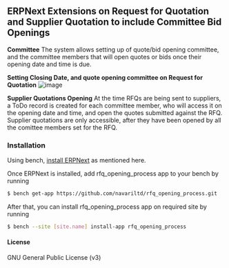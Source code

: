 ## ERPNext Extensions on Request for Quotation and Supplier Quotation to include Committee Bid Openings

**Committee**
The system allows setting up of quote/bid opening committee, and the committee members that will open quotes or bids once their opening date and time is due.

**Setting Closing Date, and quote opening committee on Request for Quotation**
![image](https://github.com/navariltd/navari_rfq_opening/assets/1822868/9ee5ac7b-fa73-4fb2-be17-97930154bfe8)


**Supplier Quotations Opening**
At the time RFQs are being sent to suppliers, a ToDo record is created for each committee member, who will access it on the opening date and time, and open the quotes submitted against the RFQ. Supplier quotations are only accessible, after they have been opened by all the comittee members set for the RFQ.

### Installation

Using bench, [install ERPNext](https://github.com/frappe/bench#installation) as mentioned here.

Once ERPNext is installed, add rfq_opening_process app to your bench by running

```sh
$ bench get-app https://github.com/navariltd/rfq_opening_process.git
```

After that, you can install rfq_opening_process app on required site by running

```sh
$ bench --site [site.name] install-app rfq_opening_process
```
#### License

GNU General Public License (v3)
